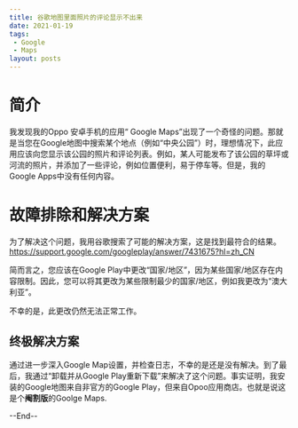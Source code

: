 ```yaml
---
title: 谷歌地图里面照片的评论显示不出来
date: 2021-01-19
tags:
 - Google
 - Maps
layout: posts
---
```


# 简介

我发现我的Oppo 安卓手机的应用“ Google Maps”出现了一个奇怪的问题。那就是当您在Google地图中搜索某个地点（例如“中央公园”）时，理想情况下，此应用应该向您显示该公园的照片和评论列表。例如，某人可能发布了该公园的草坪或河流的照片，并添加了一些评论，例如位置便利，易于停车等。但是，我的Google Apps中没有任何内容。



# 故障排除和解决方案
为了解决这个问题，我用谷歌搜索了可能的解决方案，这是找到最符合的结果。
https://support.google.com/googleplay/answer/7431675?hl=zh_CN

简而言之，您应该在Google Play中更改“国家/地区”，因为某些国家/地区存在内容限制。因此，您可以将其更改为某些限制最少的国家/地区，例如我更改为“澳大利亚”。

不幸的是，此更改仍然无法正常工作。



## 终极解决方案

通过进一步深入Google Map设置，并检查日志，不幸的是还是没有解决。到了最后，我通过“卸载并从Google Play重新下载”来解决了这个问题。事实证明，我安装的Google地图来自非官方的Google Play，但来自Opoo应用商店。也就是说这是个**阉割版**的Goolge Maps.

--End--
